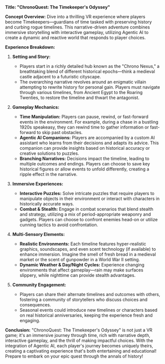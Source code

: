**Title: "ChronoQuest: The Timekeeper's Odyssey"**

**Concept Overview:**
Dive into a thrilling VR experience where players become Timekeepers—guardians of time tasked with preserving history and curbing rogue timelines. This narrative-driven adventure combines immersive storytelling with interactive gameplay, utilizing Agentic AI to create a dynamic and reactive world that responds to player choices.

**Experience Breakdown:**

1. **Setting and Story:**
   - Players start in a richly detailed hub known as the "Chrono Nexus," a breathtaking blend of different historical epochs—think a medieval castle adjacent to a futuristic cityscape.
   - The overarching narrative revolves around an enigmatic villain attempting to rewrite history for personal gain. Players must navigate through various timelines, from Ancient Egypt to the Roaring Twenties, to restore the timeline and thwart the antagonist.

2. **Gameplay Mechanics:**
   - **Time Manipulation:** Players can pause, rewind, or fast-forward events in the environment. For example, during a chase in a bustling 1920s speakeasy, they can rewind time to gather information or fast-forward to skip past obstacles.
   - **Agentic AI Companions:** Players are accompanied by a custom AI assistant who learns from their decisions and adapts its advice. This companion can provide insights based on historical accuracy or creative solutions to puzzles.
   - **Branching Narratives:** Decisions impact the timeline, leading to multiple outcomes and endings. Players can choose to save key historical figures or allow events to unfold differently, creating a ripple effect in the narrative.

3. **Immersive Experiences:**
   - **Interactive Puzzles:** Solve intricate puzzles that require players to manipulate objects in their environment or interact with characters in historically accurate ways.
   - **Combat & Stealth:** Engage in combat scenarios that blend stealth and strategy, utilizing a mix of period-appropriate weaponry and gadgets. Players can choose to confront enemies head-on or utilize cunning tactics to avoid confrontation.

4. **Multi-Sensory Elements:**
   - **Realistic Environments:** Each timeline features hyper-realistic graphics, soundscapes, and even scent technology (if available) to enhance immersion. Imagine the smell of fresh bread in a medieval market or the scent of gunpowder in a World War II setting.
   - **Dynamic Weather & Day/Night Cycles:** Experience changing environments that affect gameplay—rain may make surfaces slippery, while nighttime can provide stealth advantages.

5. **Community Engagement:**
   - Players can share their alternate timelines and outcomes with others, fostering a community of storytellers who discuss choices and consequences.
   - Seasonal events could introduce new timelines or characters based on real historical anniversaries, keeping the experience fresh and engaging.

**Conclusion:**
"ChronoQuest: The Timekeeper's Odyssey" is not just a VR game; it's an immersive journey through time, rich with narrative depth, interactive gameplay, and the thrill of making impactful choices. With the integration of Agentic AI, each player's journey becomes uniquely theirs, creating a captivating experience that's both entertaining and educational! Prepare to embark on your epic quest through the annals of history!